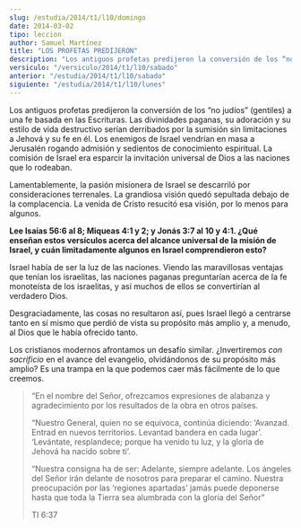 ```yaml
---
slug: /estudia/2014/t1/l10/domingo
date: 2014-03-02
tipo: leccion
author: Samuel Martínez
title: "LOS PROFETAS PREDIJERON"
description: "Los antiguos profetas predijeron la conversión de los “no judíos” (gentiles) a  una fe basada en las Escrituras. Las divinidades paganas, su adoración y su  estilo de vida destructivo serían derribados por la sumisión sin limitaciones a  Jehová y su fe en él. Los enemigos de I..."
versiculo: "/versiculo/2014/t1/l10/sabado"
anterior: "/estudia/2014/t1/l10/sabado"
siguiente: "/estudia/2014/t1/l10/lunes"
---
```


Los antiguos profetas predijeron la conversión de los “no judíos” (gentiles) a una fe basada en las Escrituras. Las divinidades paganas, su adoración y su estilo de vida destructivo serían derribados por la sumisión sin limitaciones a Jehová y su fe en él. Los enemigos de Israel vendrían en masa a Jerusalén rogando admisión y sedientos de conocimiento espiritual. La comisión de Israel era esparcir la invitación universal de Dios a las naciones que lo rodeaban.

Lamentablemente, la pasión misionera de Israel se descarriló por consideraciones terrenales. La grandiosa visión quedó sepultada debajo de la complacencia. La venida de Cristo resucitó esa visión, por lo menos para algunos.

**Lee Isaías 56:6 al 8; Miqueas 4:1 y 2; y Jonás 3:7 al 10 y 4:1. ¿Qué enseñan estos versículos acerca del alcance universal de la misión de Israel, y cuán limitadamente algunos en Israel comprendieron esto?**

Israel había de ser la luz de las naciones. Viendo las maravillosas ventajas que tenían los israelitas, las naciones paganas preguntarían acerca de la fe monoteísta de los israelitas, y así muchos de ellos se convertirían al verdadero Dios.

Desgraciadamente, las cosas no resultaron así, pues Israel llegó a centrarse tanto en sí mismo que perdió de vista su propósito más amplio y, a menudo, al Dios que le había ofrecido tanto.

Los cristianos modernos afrontamos un desafío similar. ¿Invertiremos _con sacrificio_ en el avance del evangelio, olvidándonos de su propósito más amplio? Es una trampa en la que podemos caer más fácilmente de lo que creemos.

> “En el nombre del Señor, ofrezcamos expresiones de alabanza y agradecimiento por los resultados de la obra en otros países.
>
> “Nuestro General, quien no se equivoca, continúa diciendo: ‘Avanzad. Entrad en nuevos territorios. Levantad bandera en cada lugar’. ‘Levántate, resplandece; porque ha venido tu luz, y la gloria de Jehová ha nacido sobre ti’.
>
> “Nuestra consigna ha de ser: Adelante, siempre adelante. Los ángeles del Señor irán delante de nosotros para preparar el camino. Nuestra preocupación por las ‘regiones apartadas’ jamás puede deponerse hasta que toda la Tierra sea alumbrada con la gloria del Señor”
>
> TI 6:37
